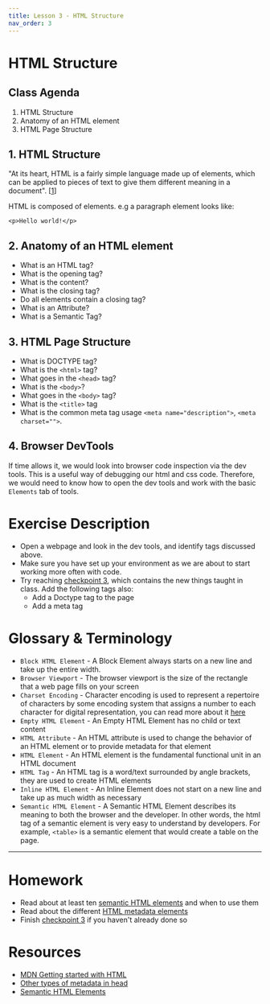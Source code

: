 ```yaml
---
title: Lesson 3 - HTML Structure
nav_order: 3
---
```


# HTML Structure

## Class Agenda

1. HTML Structure
2. Anatomy of an HTML element
3. HTML Page Structure

## 1. HTML Structure

"At its heart, HTML is a fairly simple language made up of elements, which can be applied to pieces of text to give them different meaning in a document". [[1](https://developer.mozilla.org/en-US/docs/Learn/HTML/Introduction_to_HTML)]

HTML is composed of elements. e.g a paragraph element looks like:

```
<p>Hello world!</p>
```

## 2. Anatomy of an HTML element

- What is an HTML tag?
- What is the opening tag?
- What is the content?
- What is the closing tag?
- Do all elements contain a closing tag?
- What is an Attribute?
- What is a Semantic Tag?

## 3. HTML Page Structure

- What is DOCTYPE tag?
- What is the `<html>` tag?
- What goes in the `<head>` tag?
- What is the `<body>`?
- What goes in the `<body>` tag?
- What is the `<title>` tag
- What is the common meta tag usage `<meta name="description">`, `<meta charset="">`.

## 4. Browser DevTools

If time allows it, we would look into browser code inspection via the dev tools. This is a useful way of debugging our html and css code. Therefore, we would need to know how to open the dev tools and work with the basic `Elements` tab of tools.

# Exercise Description

- Open a webpage and look in the dev tools, and identify tags discussed above.
- Make sure you have set up your environment as we are about to start working more often with code.
- Try reaching [checkpoint 3](https://github.com/ReDI-School/nrw-html-and-css-2021-fall/blob/checkpoint2/checkpoint/index.html), which contains the new things taught in class. Add the following tags also:
  - Add a Doctype tag to the page
  - Add a meta tag

# Glossary & Terminology

- `Block HTML Element` - A Block Element always starts on a new line and take up the entire width.
- `Browser Viewport` - The browser viewport is the size of the rectangle that a web page fills on your screen
- `Charset Encoding` - Character encoding is used to represent a repertoire of characters by some encoding system that assigns a number to each character for digital representation, you can read more about it [here](https://en.wikipedia.org/wiki/Character_encoding)
- `Empty HTML Element` - An Empty HTML Element has no child or text content
- `HTML Attribute` - An HTML attribute is used to change the behavior of an HTML element or to provide metadata for that element
- `HTML Element` - An HTML element is the fundamental functional unit in an HTML document
- `HTML Tag` - An HTML tag is a word/text surrounded by angle brackets, they are used to create HTML elements
- `Inline HTML Element` - An Inline Element does not start on a new line and take up as much width as necessary
- `Semantic HTML Element` - A Semantic HTML Element describes its meaning to both the browser and the developer. In other words, the html tag of a semantic element is very easy to understand by developers. For example, `<table>` is a semantic element that would create a table on the page.

---

# Homework

- Read about at least ten [semantic HTML elements](https://developer.mozilla.org/en-US/docs/Glossary/Semantics#semantic_elements) and when to use them
- Read about the different [HTML metadata elements](https://developer.mozilla.org/en-US/docs/Learn/HTML/Introduction_to_HTML/The_head_metadata_in_HTML#metadata_the_%3Cmeta%3E_element)
- Finish [checkpoint 3](https://github.com/ReDI-School/nrw-html-and-css-2021-fall/blob/checkpoint2/checkpoint/index.html) if you haven't already done so

# Resources

- [MDN Getting started with HTML](https://developer.mozilla.org/en-US/docs/Learn/HTML/Introduction_to_HTML/Getting_started)
- [Other types of metadata in head](https://developer.mozilla.org/en-US/docs/Learn/HTML/Introduction_to_HTML/The_head_metadata_in_HTML#other_types_of_metadata)
- [Semantic HTML Elements](https://developer.mozilla.org/en-US/docs/Glossary/Semantics#semantic_elements)
